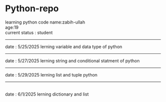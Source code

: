# Python-repo
learning python code 
name:zabih-ullah
<br>
age:19
<br>
current status : student
<br>
<hr>
date : 5/25/2025
lerning variable and data type of python
<br> 
<hr>
date : 5/27/2025
lerning string and conditional statment of python
<br>
<hr>
date : 5/29/2025 
lerning list and tuple python
<br>
<hr>
<br>
date : 6/1/2025
lerning dictionary and list
